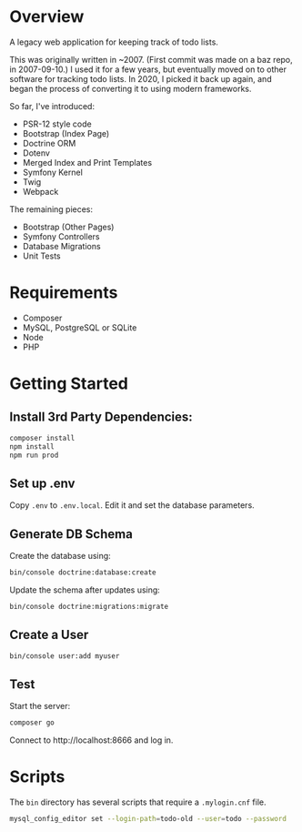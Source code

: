 # Overview

A legacy web application for keeping track of todo lists.

This was originally written in ~2007.  (First commit was made on a baz repo, in 2007-09-10.)  I used it for a few years, but eventually moved on to other software for tracking todo lists.  In 2020, I picked it back up again, and began the process of converting it to using modern frameworks.

So far, I've introduced:
- PSR-12 style code
- Bootstrap (Index Page)
- Doctrine ORM
- Dotenv
- Merged Index and Print Templates
- Symfony Kernel
- Twig
- Webpack

The remaining pieces:
- Bootstrap (Other Pages)
- Symfony Controllers
- Database Migrations
- Unit Tests

# Requirements

* Composer
* MySQL, PostgreSQL or SQLite
* Node
* PHP

# Getting Started

## Install 3rd Party Dependencies:

```bash
composer install
npm install
npm run prod
```

## Set up .env

Copy `.env` to `.env.local`.  Edit it and set the database parameters.

## Generate DB Schema

Create the database using:

```bash
bin/console doctrine:database:create
```

Update the schema after updates using:

```bash
bin/console doctrine:migrations:migrate
```

## Create a User

```bash
bin/console user:add myuser
```

## Test

Start the server:
```bash
composer go
```

Connect to http://localhost:8666 and log in.

# Scripts

The `bin` directory has several scripts that require a `.mylogin.cnf` file.

```bash
mysql_config_editor set --login-path=todo-old --user=todo --password
```

